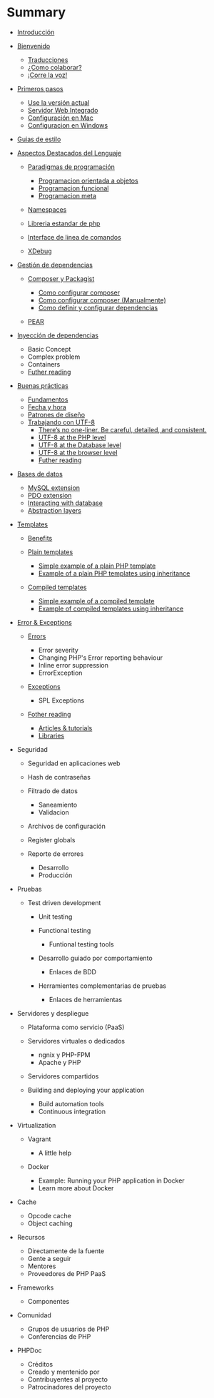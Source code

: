 # Summary

* [Introducción](README.md)
* [Bienvenido](bienvenido.md)
  * [Traducciones](traducciones.md)
  * [¿Como colaborar?](¿como-colaborar.md)
  * [¡Corre la voz!](¡corre-la-voz.md)

* [Primeros pasos](primeros-pasos.md)
  * [Use la versión actual](use-la-versión-actual.md)
  * [Servidor Web Integrado](servidor-web-integrado.md)
  * [Configuración en Mac](configuración-en-mac.md)
  * [Configuracion en Windows](configuracion-en-windows.md)

* [Guias de estilo](guias-de-estilo.md)
* [Aspectos Destacados del Lenguaje](aspectos-destacados-del-lenguaje.md)
  * [Paradigmas de programación](paradigmas-de-programación.md)
    * [Programacion orientada a objetos](programacion-orientada-a-objetos.md)
    * [Programacion funcional](programacion-funcional.md)
    * [Programacion meta](programacion-meta.md)

  * [Namespaces](namespaces.md)
  * [Libreria estandar de php](libreria-estandar-de-php.md)
  * [Interface de linea de comandos](interface-de-linea-de-comandos.md)
  * [XDebug](xdebug.md)

* [Gestión de dependencias](gestion-de-dependencias.md)
  * [Composer y Packagist](composer-y-packagist.md)
    * [Como configurar composer](como-configurar-composer.md)
    * [Como configurar composer \(Manualmente\)](como-configurar-composer-manualmente.md)
    * [Como definir y configurar dependencias](como-definir-y-configurar-dependencias.md)

  * [PEAR](pear.md)

* [Inyección de dependencias](inyección-de-dependencias.md)
  * Basic Concept
  * Complex problem
  * Containers
  * [Futher reading](futher-reading.md)

* [Buenas prácticas](buenas-practicas.md)
  * [Fundamentos](fundamentos.md)
  * [Fecha y hora](fecha-y-hora.md)
  * [Patrones de diseño](patrones-de-diseño.md)
  * [Trabajando con UTF-8](trabajando-con-utf-8.md)
    * [There’s no one-liner. Be careful, detailed, and consistent.](theres-no-one-liner-be-careful-detailed-and-consistent.md)
    * [UTF-8 at the PHP level](utf-8-at-the-php-level.md)
    * [UTF-8 at the Database level](utf-8-at-the-database-level.md)
    * [UTF-8 at the browser level](utf-8-at-the-browser-level.md)
    * [Futher reading](futher-reading.md)


* [Bases de datos](bases-de-datos.md)
  * [MySQL extension](mysql-extension.md)
  * [PDO extension](pdo-extension.md)
  * [Interacting with database](interacting-with-database.md)
  * [Abstraction layers](abstraction-layers.md)

* [Templates](templates.md)
  * [Benefits](benefits.md)
  * [Plain templates](plain-templates.md)
    * [Simple example of a plain PHP template](simple-example-of-a-plain-php-template.md)
    * [Example of a plain PHP templates using inheritance](example-of-a-plain-php-templates-using-inheritance.md)

  * [Compiled templates](compiled-templates.md)
    * [Simple example of a compiled template](simple-example-of-a-compiled-template.md)
    * [Example of compiled templates using inheritance](example-of-compiled-templates-using-inheritance.md)


* [Error & Exceptions](error--exceptions.md)
  * [Errors](errors.md)
    * Error severity
    * Changing PHP's Error reporting behaviour
    * Inline error suppression
    * ErrorException

  * [Exceptions](exceptions.md)
    * SPL Exceptions


  * [Fother reading](fother-reading.md)
    * [Articles & tutorials](articles--tutorials.md)
    * [Libraries](libraries.md)


* Seguridad
  * Seguridad en aplicaciones web
  * Hash de contraseñas
  * Filtrado de datos
    * Saneamiento
    * Validacion

  * Archivos de configuración
  * Register globals
  * Reporte de errores
    * Desarrollo
    * Producción


* Pruebas
  * Test driven development
    * Unit testing
    * Functional testing
      * Funtional testing tools

    * Desarrollo guiado por comportamiento
      * Enlaces de BDD

    * Herramientes complementarias de pruebas
      * Enlaces de herramientas



* Servidores y despliegue
  * Plataforma como servicio \(PaaS\)
  * Servidores virtuales o dedicados
    * ngnix y PHP-FPM
    * Apache y PHP

  * Servidores compartidos
  * Building and deploying your application
    * Build automation tools
    * Continuous integration


* Virtualization
  * Vagrant
    * A little help

  * Docker
    * Example: Running your PHP application in Docker
    * Learn more about Docker


* Cache
  * Opcode cache
  * Object caching

* Recursos
  * Directamente de la fuente
  * Gente a seguir
  * Mentores
  * Proveedores de PHP PaaS

* Frameworks
  * Componentes

* Comunidad
  * Grupos de usuarios de PHP
  * Conferencias de PHP

* PHPDoc
  * Créditos
  * Creado y mentenido por
  * Contribuyentes al proyecto
  * Patrocinadores del proyecto


